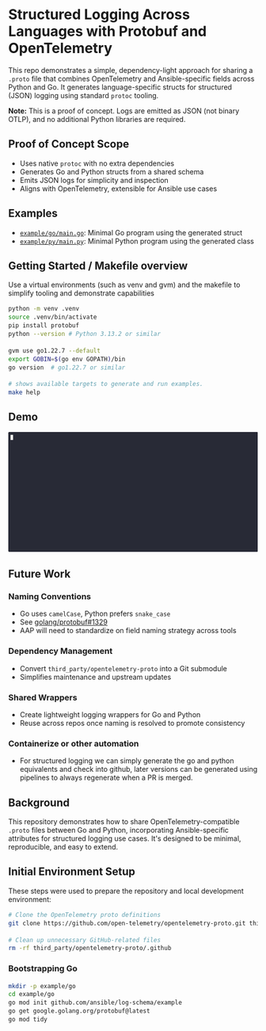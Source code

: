 # Structured Logging Across Languages with Protobuf and OpenTelemetry

This repo demonstrates a simple, dependency-light approach for sharing a `.proto` file that combines OpenTelemetry and Ansible-specific fields across Python and Go. It generates language-specific structs for structured (JSON) logging using standard `protoc` tooling.

**Note:** This is a proof of concept. Logs are emitted as JSON (not binary OTLP), and no additional Python libraries are required.

## Proof of Concept Scope

- Uses native `protoc` with no extra dependencies
- Generates Go and Python structs from a shared schema
- Emits JSON logs for simplicity and inspection
- Aligns with OpenTelemetry, extensible for Ansible use cases

## Examples

- [`example/go/main.go`](example/go/main.go): Minimal Go program using the generated struct
- [`example/py/main.py`](example/py/main.py): Minimal Python program using the generated class


## Getting Started / Makefile overview

Use a virtual environments (such as venv and gvm) and the makefile to simplify tooling and demonstrate capabilities 


```bash
python -m venv .venv
source .venv/bin/activate
pip install protobuf
python --version # Python 3.13.2 or similar 

gvm use go1.22.7 --default
export GOBIN=$(go env GOPATH)/bin
go version  # go1.22.7 or similar

# shows available targets to generate and run examples.
make help   
```
## Demo

![Terminal demo of log-schema usage](demo.gif)

## Future Work

### Naming Conventions

- Go uses `camelCase`, Python prefers `snake_case`
- See [golang/protobuf#1329](https://github.com/golang/protobuf/issues/1329)
- AAP will need to standardize on field naming strategy across tools

### Dependency Management

- Convert `third_party/opentelemetry-proto` into a Git submodule
- Simplifies maintenance and upstream updates

### Shared Wrappers

- Create lightweight logging wrappers for Go and Python
- Reuse across repos once naming is resolved to promote consistency

### Containerize or other automation
- For structured logging we can simply generate the go and python equivalents and check into github, later versions can be generated using pipelines to always regenerate when a PR is merged.

## Background

This repository demonstrates how to share OpenTelemetry-compatible `.proto` files between Go and Python, incorporating Ansible-specific attributes for structured logging use cases. It's designed to be minimal, reproducible, and easy to extend.

## Initial Environment Setup

These steps were used to prepare the repository and local development environment:

```bash
# Clone the OpenTelemetry proto definitions
git clone https://github.com/open-telemetry/opentelemetry-proto.git third_party/opentelemetry-proto

# Clean up unnecessary GitHub-related files
rm -rf third_party/opentelemetry-proto/.github
```

### Bootstrapping Go
```bash
mkdir -p example/go
cd example/go
go mod init github.com/ansible/log-schema/example
go get google.golang.org/protobuf@latest
go mod tidy
```

